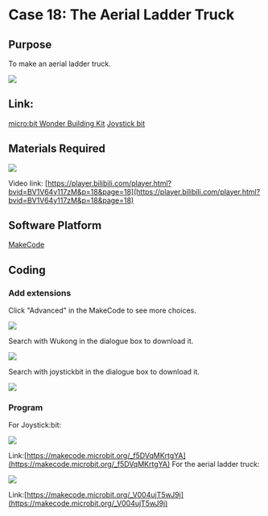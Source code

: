 # Case 18: The Aerial Ladder Truck 
## Purpose
To make an aerial ladder truck.
 
![](./images/case-18-01.png)

## Link: 

[micro:bit Wonder Building Kit](https://www.elecfreaks.com/micro-bit-wonder-building-kit-without-micro-bit-board.html)
[Joystick bit](https://www.elecfreaks.com/joystick-bit-2-for-micro-bit.html)

## Materials Required

![](./images/case-18-02.png)

Video link:
[https://player.bilibili.com/player.html?bvid=BV1V64y117zM&p=18&page=18](https://player.bilibili.com/player.html?bvid=BV1V64y117zM&p=18&page=18)

## Software Platform

[MakeCode](https://makecode.microbit.org/)

## Coding
### Add extensions
Click "Advanced" in the MakeCode to see more choices.
 
![](./images/case-01-03.png)

Search with Wukong in the dialogue box to download it. 

![](./images/case-01-04.png)

Search with joystickbit in the dialogue box to download it.

![](./images/case-08-04.png)



### Program
For Joystick:bit:  

![](./images/case-18-05.png)

Link:[https://makecode.microbit.org/_f5DVqMKrtgYA](https://makecode.microbit.org/_f5DVqMKrtgYA)
For the aerial ladder truck: 

![](./images/case-18-06.png)

Link:[https://makecode.microbit.org/_V004ujT5wJ9j](https://makecode.microbit.org/_V004ujT5wJ9j)

